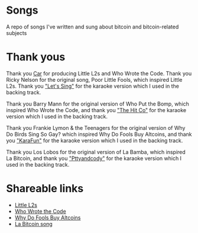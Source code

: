 # Songs
A repo of songs I've written and sung about bitcoin and bitcoin-related subjects

# Thank yous

Thank you [Car](https://github.com/thrillerxx) for producing Little L2s and Who Wrote the Code. Thank you Ricky Nelson for the original song, Poor Little Fools, which inspired Little L2s. Thank you ["Let's Sing"](https://www.youtube.com/watch?v=qDLK7HIFWiI) for the karaoke version which I used in the backing track.

Thank you Barry Mann for the original version of Who Put the Bomp, which inspired Who Wrote the Code, and thank you ["The Hit Co"](https://www.youtube.com/watch?v=V9q5vvXgcLA) for the karaoke version which I used in the backing track.

Thank you Frankie Lymon & the Teenagers for the original version of Why Do Birds Sing So Gay? which inspired Why Do Fools Buy Altcoins, and thank you ["KaraFun"](https://www.youtube.com/watch?v=EenyEZuQbyg) for the karaoke version which I used in the backing track.

Thank you Los Lobos for the original version of La Bamba, which inspired La Bitcoin, and thank you ["Pttyandcody"](https://www.youtube.com/watch?v=svwKXnMPEro) for the karaoke version which I used in the backing track.

# Shareable links

- [Little L2s](https://supertestnet.github.io/songs/Super%20Testnet%20-%20Little%20L2s.mp3)
- [Who Wrote the Code](https://supertestnet.github.io/songs/Super%20Testnet%20-%20Who%20Wrote%20the%20Code.mp3)
- [Why Do Fools Buy Altcoins](https://supertestnet.github.io/songs/Super%20Testnet%20-%20Why%20Do%20Fools%20Buy%20Altcoins.mp3)
- [La Bitcoin song](https://supertestnet.github.io/songs/la%20bitcoin%20song.mp3)
